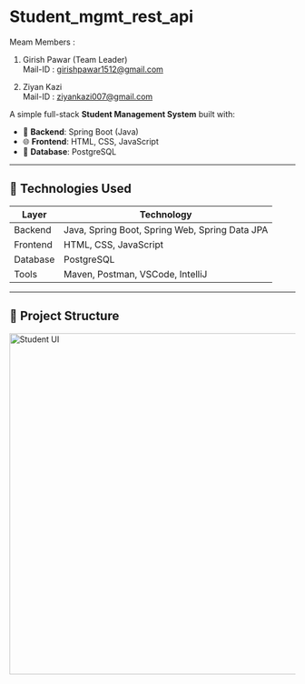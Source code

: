 # Student_mgmt_rest_api

Meam Members :
1. Girish Pawar (Team Leader)                                                          
Mail-ID : girishpawar1512@gmail.com


2. Ziyan Kazi                                                                                                  
Mail-ID : ziyankazi007@gmail.com



A simple full-stack **Student Management System** built with:

- 🧩 **Backend**: Spring Boot (Java)
- 🌐 **Frontend**: HTML, CSS, JavaScript
- 💾 **Database**: PostgreSQL

---

## 🔧 Technologies Used

| Layer     | Technology                                     |
|-----------|------------------------------------------------|
| Backend   | Java, Spring Boot, Spring Web, Spring Data JPA |
| Frontend  | HTML, CSS, JavaScript                          |
| Database  | PostgreSQL                                     |
| Tools     | Maven, Postman, VSCode, IntelliJ               |

---

## 📁 Project Structure
<img src="frontend/screenshot.png" alt="Student UI" width="600"/>


